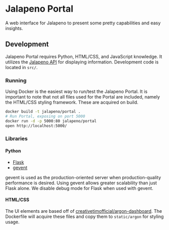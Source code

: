 # Jalapeno Portal
A web interface for Jalapeno to present some pretty capabilities and easy insights.

## Development
Jalapeno Portal requires Python, HTML/CSS, and JavaScript knowledge. It utilizes the [Jalapeno API](../api/) for displaying information. Development code is located in `src/`.

### Running
Using Docker is the easiest way to run/test the Jalapeno Portal. It is important to note that not all files used for the Portal are included, namely the HTML/CSS styling framework. These are acquired on build.

```bash
docker build -t jalapeno/portal .
# Run Portal, exposing on port 5000
docker run -d -p 5000:80 jalapeno/portal
open http://localhost:5000/
```

### Libraries

#### Python
* [Flask](http://flask.pocoo.org/)
* [gevent](http://www.gevent.org/)

gevent is used as the production-oriented server when production-quality performance is desired. Using gevent allows greater scalability than just Flask alone. We disable debug mode for Flask when used with gevent.

#### HTML/CSS
The UI elements are based off of [creativetimofficial/argon-dashboard](https://github.com/creativetimofficial/argon-dashboard). The Dockerfile will acquire these files and copy them to `static/argon` for styling usage.
